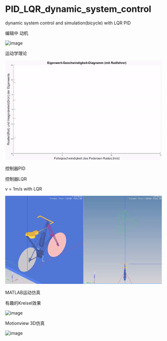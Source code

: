 # PID_LQR_dynamic_system_control
 dynamic system control and simulation(bicycle) with LQR PID 

编辑中
动机

![image](https://github.com/Zacki-git/PID_LQR_dynamic_system_control/blob/master/fahrt_ba.gif)

运动学理论




![image](https://github.com/Zacki-git/PID_LQR_dynamic_system_control/blob/master/e_v_diagram_video.gif)



控制器PID


控制器LQR

v = 1m/s with LQR

![image](https://github.com/Zacki-git/PID_LQR_dynamic_system_control/blob/master/LQR_1m_s.gif)


MATLAB运动仿真




有趣的Kreisel效果

![image](https://github.com/Zacki-git/PID_LQR_dynamic_system_control/blob/master/Kreisel_effect.gif)


Motionview 3D仿真


![image](https://github.com/Zacki-git/PID_LQR_dynamic_system_control/blob/master/last%20movie.gif)

